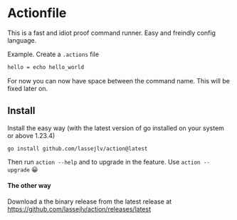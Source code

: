 # Actionfile

This is a fast and idiot proof command runner. Easy and freindly config language.

Example. Create a `.actions` file

```txt
hello = echo hello_world
```

For now you can now have space between the command name. This will be fixed later on.

## Install

Install the easy way (with the latest version of go installed on your system or above 1.23.4)

```
go install github.com/lassejlv/action@latest
```

Then run `action --help` and to upgrade in the feature. Use `action --upgrade` 😀

#### The other way

Download a the binary release from the latest release at https://github.com/lassejlv/action/releases/latest
